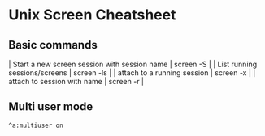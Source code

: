 # Unix Screen Cheatsheet

## Basic commands

| Start a new screen session with session name  | screen -S <name> |
| List running sessions/screens  | screen -ls |
| attach to a running session | screen -x |
| attach to session with name  | screen -r <name> |

## Multi user mode

```
^a:multiuser on
```
